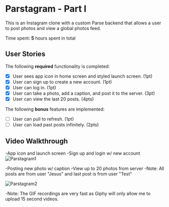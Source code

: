 # Parstagram - Part I

This is an Instagram clone with a custom Parse backend that allows a user to post photos and view a global photos feed.

Time spent: **5** hours spent in total

## User Stories

The following **required** functionality is completed:

- [x] User sees app icon in home screen and styled launch screen. (1pt)
- [x] User can sign up to create a new account. (1pt)
- [x] User can log in. (1pt)
- [x] User can take a photo, add a caption, and post it to the server. (3pt)
- [x] User can view the last 20 posts. (4pts)

The following **bonus** features are implemented:

- [ ] User can pull to refresh. (1pt)
- [ ] User can load past posts infinitely. (2pts)

## Video Walkthrough

-App icon and launch screen
-Sign up and login w/ new account
![Parstagram1](https://media.giphy.com/media/3AKjgS9LPJ0C7CWJiV/giphy.gif)



-Posting new photo w/ caption
-View up to 20 photos from server
-Note: All posts are from user "Jesus" and last post is from user "Test"

![Parstagram2](https://media.giphy.com/media/VyLVToSYmpkjoHO7XF/giphy.gif)

-Note: The GIF recordings are very fast as Giphy will only allow me to upload 15 second videos.
